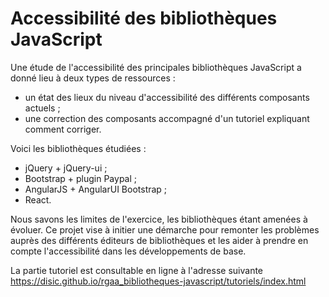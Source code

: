 # Accessibilité des bibliothèques JavaScript

Une étude de l'accessibilité des principales bibliothèques JavaScript a donné lieu à deux types de ressources :

* un état des lieux du niveau d'accessibilité des différents composants actuels ;
* une correction des composants accompagné d'un tutoriel expliquant comment corriger.

Voici les bibliothèques étudiées :

* jQuery + jQuery-ui ;
* Bootstrap + plugin Paypal ;
* AngularJS + AngularUI Bootstrap ;
* React.

Nous savons les limites de l'exercice, les bibliothèques étant amenées à évoluer. Ce projet vise à initier une démarche pour remonter les problèmes auprès des différents éditeurs de bibliothèques et les aider à prendre en compte l'accessibilité dans les développements de base.

La partie tutoriel est consultable en ligne à l'adresse suivante https://disic.github.io/rgaa_bibliotheques-javascript/tutoriels/index.html
